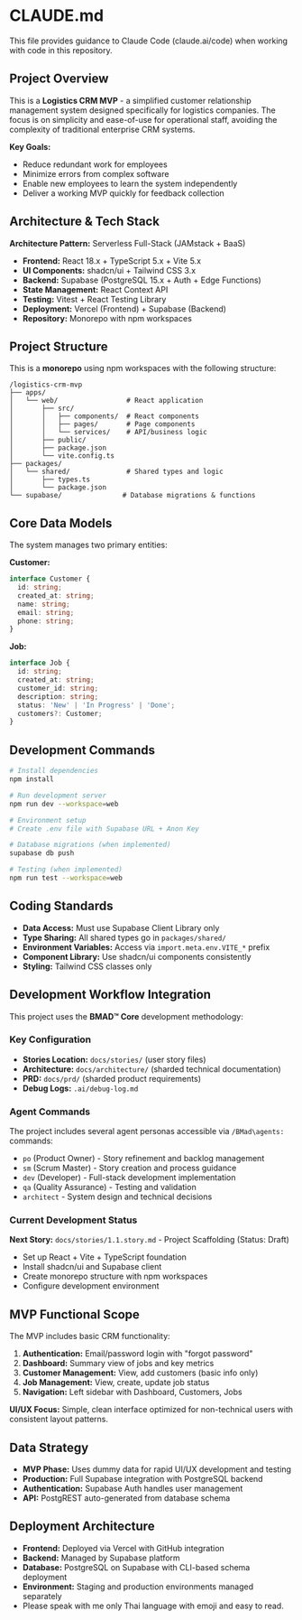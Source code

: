 # CLAUDE.md

This file provides guidance to Claude Code (claude.ai/code) when working with code in this repository.

## Project Overview

This is a **Logistics CRM MVP** - a simplified customer relationship management system designed specifically for logistics companies. The focus is on simplicity and ease-of-use for operational staff, avoiding the complexity of traditional enterprise CRM systems.

**Key Goals:**
- Reduce redundant work for employees  
- Minimize errors from complex software
- Enable new employees to learn the system independently
- Deliver a working MVP quickly for feedback collection

## Architecture & Tech Stack

**Architecture Pattern:** Serverless Full-Stack (JAMstack + BaaS)
- **Frontend:** React 18.x + TypeScript 5.x + Vite 5.x
- **UI Components:** shadcn/ui + Tailwind CSS 3.x  
- **Backend:** Supabase (PostgreSQL 15.x + Auth + Edge Functions)
- **State Management:** React Context API
- **Testing:** Vitest + React Testing Library
- **Deployment:** Vercel (Frontend) + Supabase (Backend)
- **Repository:** Monorepo with npm workspaces

## Project Structure

This is a **monorepo** using npm workspaces with the following structure:

```
/logistics-crm-mvp
├── apps/
│   └── web/                 # React application
│       ├── src/
│       │   ├── components/  # React components
│       │   ├── pages/       # Page components  
│       │   └── services/    # API/business logic
│       ├── public/
│       ├── package.json
│       └── vite.config.ts
├── packages/
│   └── shared/              # Shared types and logic
│       ├── types.ts
│       └── package.json
└── supabase/               # Database migrations & functions
```

## Core Data Models

The system manages two primary entities:

**Customer:**
```typescript
interface Customer {
  id: string;
  created_at: string;
  name: string;
  email: string;
  phone: string;
}
```

**Job:**
```typescript
interface Job {
  id: string;
  created_at: string;
  customer_id: string;
  description: string;
  status: 'New' | 'In Progress' | 'Done';
  customers?: Customer;
}
```

## Development Commands

```bash
# Install dependencies
npm install

# Run development server
npm run dev --workspace=web

# Environment setup
# Create .env file with Supabase URL + Anon Key

# Database migrations (when implemented)
supabase db push

# Testing (when implemented)
npm run test --workspace=web
```

## Coding Standards

- **Data Access:** Must use Supabase Client Library only
- **Type Sharing:** All shared types go in `packages/shared/`
- **Environment Variables:** Access via `import.meta.env.VITE_*` prefix
- **Component Library:** Use shadcn/ui components consistently
- **Styling:** Tailwind CSS classes only

## Development Workflow Integration

This project uses the **BMAD™ Core** development methodology:

### Key Configuration
- **Stories Location:** `docs/stories/` (user story files)
- **Architecture:** `docs/architecture/` (sharded technical documentation)
- **PRD:** `docs/prd/` (sharded product requirements)
- **Debug Logs:** `.ai/debug-log.md`

### Agent Commands
The project includes several agent personas accessible via `/BMad\agents:` commands:
- `po` (Product Owner) - Story refinement and backlog management
- `sm` (Scrum Master) - Story creation and process guidance  
- `dev` (Developer) - Full-stack development implementation
- `qa` (Quality Assurance) - Testing and validation
- `architect` - System design and technical decisions

### Current Development Status
**Next Story:** `docs/stories/1.1.story.md` - Project Scaffolding (Status: Draft)
- Set up React + Vite + TypeScript foundation
- Install shadcn/ui and Supabase client
- Create monorepo structure with npm workspaces
- Configure development environment

## MVP Functional Scope

The MVP includes basic CRM functionality:
1. **Authentication:** Email/password login with "forgot password"
2. **Dashboard:** Summary view of jobs and key metrics  
3. **Customer Management:** View, add customers (basic info only)
4. **Job Management:** View, create, update job status
5. **Navigation:** Left sidebar with Dashboard, Customers, Jobs

**UI/UX Focus:** Simple, clean interface optimized for non-technical users with consistent layout patterns.

## Data Strategy

- **MVP Phase:** Uses dummy data for rapid UI/UX development and testing
- **Production:** Full Supabase integration with PostgreSQL backend
- **Authentication:** Supabase Auth handles user management
- **API:** PostgREST auto-generated from database schema

## Deployment Architecture

- **Frontend:** Deployed via Vercel with GitHub integration
- **Backend:** Managed by Supabase platform  
- **Database:** PostgreSQL on Supabase with CLI-based schema deployment
- **Environment:** Staging and production environments managed separately
- Please speak with me only Thai language with emoji and easy to read.